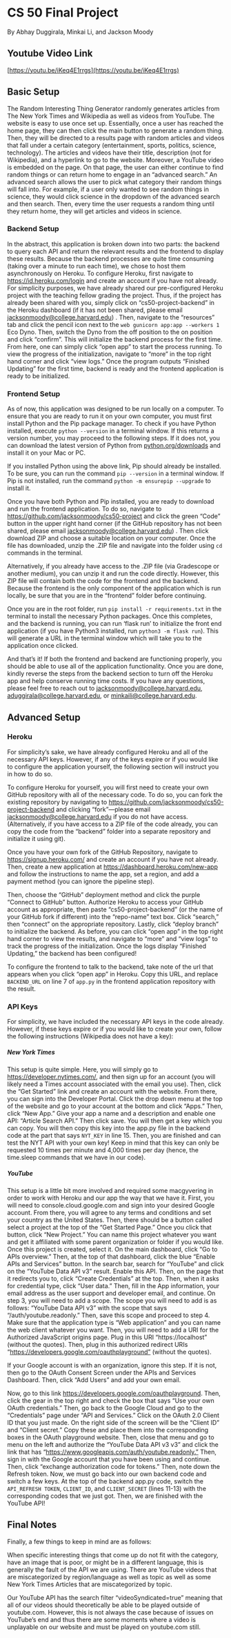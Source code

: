# CS 50 Final Project
By Abhay Duggirala, Minkai Li, and Jackson Moody

## Youtube Video Link
[https://youtu.be/iKeq4E1rrgs](https://youtu.be/iKeq4E1rrgs)

## Basic Setup
The Random Interesting Thing Generator randomly generates articles from The New York Times and Wikipedia as well as videos from YouTube. The website is easy to use once set up. Essentially, once a user has reached the home page, they can then click the main button to generate a random thing. Then, they will be directed to a results page with random articles and videos that fall under a certain category (entertainment, sports, politics, science, technology). The articles and videos have their title, description (not for Wikipedia), and a hyperlink to go to the website. Moreover, a YouTube video is embedded on the page. On that page, the user can either continue to find random things or can return home to engage in an “advanced search.” An advanced search allows the user to pick what category their random things will fall into. For example, if a user only wanted to see random things in science, they would click science in the dropdown of the advanced search and then search. Then, every time the user requests a random thing until they return home, they will get articles and videos in science. 

### Backend Setup
In the abstract, this application is broken down into two parts: the backend to query each API and return the relevant results and the frontend to display these results. Because the backend processes are quite time consuming (taking over a minute to run each time), we chose to host them asynchronously on Heroku. To configure Heroku, first navigate to https://id.heroku.com/login and create an account if you have not already. For simplicity purposes, we have already shared our pre-configured Heroku project with the teaching fellow grading the project. Thus, if the project has already been shared with you, simply click on “cs50-project-backend” in the Heroku dashboard (if it has not been shared, please email jacksonmoody@college.harvard.edu) . Then, navigate to the “resources” tab and click the pencil icon next to the `web gunicorn app:app --workers 1` Eco Dyno. Then, switch the Dyno from the off position to the on position and click “confirm”. This will initialize the backend process for the first time. From here, one can simply click “open app” to start the process running. To view the progress of the initialization, navigate to “more” in the top right hand corner and click “view logs.” Once the program outputs “Finished Updating” for the first time, backend is ready and the frontend application  is ready to be initialized. 

### Frontend Setup
As of now, this application was designed to be run locally on a computer. To ensure that you are ready to run it on your own computer, you must first install Python and the Pip package manager. To check if you have Python installed, execute `python --version` in a terminal window. If this returns a version number, you may proceed to the following steps. If it does not, you can download the latest version of Python from [python.org/downloads](python.org/downloads) and install it on your Mac or PC. 

If you installed Python using the above link, Pip should already be installed. To be sure, you can run the command `pip --version` in a terminal window. If Pip is not installed, run the command `python -m ensurepip --upgrade` to install it. 

Once you have both Python and Pip installed, you are ready to download and run the frontend application. To do so, navigate to https://github.com/jacksonmoody/cs50-project and click the green “Code” button in the upper right hand corner (if the GitHub repository has not been shared, please email jacksonmoody@college.harvard.edu) . Then click download ZIP and choose a suitable location on your computer. Once the file has downloaded, unzip the .ZIP file and navigate into the folder using `cd` commands in the terminal. 

Alternatively, if you already have access to the .ZIP file (via Gradescope or another medium), you can unzip it and run the code directly. However, this ZIP file will contain both the code for the frontend and the backend. Because the frontend is the only component of the application which is run locally, be sure that you are in the “frontend” folder before continuing. 
	
Once you are in the root folder, run `pip install -r requirements.txt` in the terminal to install the necessary Python packages. Once this completes, and the backend is running, you can run ‘flask run’ to initialize the front end application (if you have Python3 installed, run `python3 -m flask run`). This will generate a URL in the terminal window which will take you to the application once clicked. 

And that’s it! If both the frontend and backend are functioning properly, you should be able to use all of the application functionality. Once you are done, kindly reverse the steps from the backend section to turn off the Heroku app and help conserve running time costs. If you have any questions, please feel free to reach out to jacksonmoody@college.harvard.edu, aduggirala@college.harvard.edu, or minkaili@college.harvard.edu.  

## Advanced Setup
### Heroku
For simplicity’s sake, we have already configured Heroku and all of the necessary API keys. However, if any of the keys expire or if you would like to configure the application yourself, the following section will instruct you in how to do so. 

To configure Heroku for yourself, you will first need to create your own GitHub repository with all of the necessary code. To do so, you can fork the existing repository by navigating to https://github.com/jacksonmoody/cs50-project-backend and clicking “fork”—please email jacksonmoody@college.harvard.edu if you do not have access. (Alternatively, if you have access to a ZIP file of the code already, you can copy the code from the “backend” folder into a separate repository and initialize it using git). 

Once you have your own fork of the GitHub Repository, navigate to https://signup.heroku.com/ and create an account if you have not already. Then, create a new application at https://dashboard.heroku.com/new-app and follow the instructions to name the app, set a region, and add a payment method (you can ignore the pipeline step). 

Then, choose the “GitHub” deployment method and click the purple “Connect to GitHub” button. Authorize Heroku to access your GitHub account as appropriate, then paste “cs50-project-backend” (or the name of your GitHub fork if different) into the “repo-name” text box. Click “search,” then “connect” on the appropriate repository.  Lastly, click “deploy branch” to initialize the backend. As before, you can click “open app” in the top right hand corner to view the results, and navigate to “more” and “view logs” to track the progress of the initialization. Once the logs display “Finished Updating,” the backend has been configured! 

To configure the frontend to talk to the backend, take note of the url that appears when you click “open app” in Heroku. Copy this URL, and replace `BACKEND_URL` on line 7 of `app.py` in the frontend application repository with the result.

### API Keys
For simplicity, we have included the necessary API keys in the code already. However, if these keys expire or if you would like to create your own, follow the following instructions (Wikipedia does not have a key): 

##### New York Times
This setup is quite simple. Here, you will simply go to https://developer.nytimes.com/, and then sign up for an account (you will likely need a Times account associated with the email you use). Then, click the “Get Started” link and create an account with the website.  From there, you can sign into the Developer Portal. Click the drop down menu at the top of the website and go to your account at the bottom and click “Apps.” Then, click “New App.” Give your app a name and a description and enable one API: “Article Search API.” Then click save. You will then get a key which you can copy. You will then copy this key into the app.py file in the backend code at the part that says `NYT_KEY` in line 15.  Then, you are finished and can test the NYT API with your own key! Keep in mind that this key can only be requested 10 times per minute and 4,000 times per day (hence, the time.sleep commands that we have in our code).

##### YouTube
This setup is a little bit more involved and required some macgyvering in order to work with Heroku and our app the way that we have it. First, you will need to console.cloud.google.com and sign into your desired Google account. From there, you will agree to any terms and conditions and set your country as the United States. Then, there should be a button called select a project at the top of the “Get Started Page.” Once you click that button, click “New Project.” You can name this project whatever you want and get it affiliated with some parent organization or folder if you would like. Once this project is created, select it. On the main dashboard, click “Go to APIs overview.” Then, at the top of that dashboard, click the blue “Enable APIs and Services” button. In the search bar, search for “YouTube” and click on the “YouTube Data API v3” result. Enable this API. Then, on the page that it redirects you to, click “Create Credentials” at the top. Then, when it asks for credential type, click “User data.” Then, fill in the App information, your email address as the user support and developer email, and continue. On step 3, you will need to add a scope. The scope you will need to add is as follows: “YouTube Data API v3” with the scope that says “/auth/youtube.readonly.” Then, save this scope and proceed to step 4. Make sure that the application type is “Web application” and you can name the web client whatever you want. Then, you will need to add a URI for the Authorized JavaScript origins page. Plug in this URI “https://localhost” (without the quotes). Then, plug in this authorized redirect URIs “https://developers.google.com/oauthplayground” (without the quotes). 

If your Google account is with an organization, ignore this step. If it is not, then go to the OAuth Consent Screen under the APIs and Services Dashboard. Then, click “Add Users” and add your own email. 

Now, go to this link https://developers.google.com/oauthplayground. Then, click the gear in the top right and check the box that says “Use your own OAuth credentials.” Then, go back to the Google Cloud and go to the “Credentials” page under “API and Services.” Click on the OAuth 2.0 Client ID that you just made. On the right side of the screen will be the “Client ID” and “Client secret.” Copy these and place them into the corresponding boxes in the OAuth playground website. Then, close that menu and go to menu on the left and authorize the “YouTube Data API v3 v3” and click the link that has “https://www.googleapis.com/auth/youtube.readonly.” Then, sign in with the Google account that you have been using and continue. Then, click “exchange authorization code for tokens.” Then, note down the Refresh token. Now, we must go back into our own backend code and switch a few keys. At the top of the backend app.py code, switch the `API_REFRESH TOKEN`, `CLIENT_ID`, and `CLIENT_SECRET` (lines 11-13) with the corresponding codes that we just got. Then, we are finished with the YouTube API!

## Final Notes
Finally, a few things to keep in mind are as follows:

When specific interesting things that come up do not fit with the category, have an image that is poor, or might be in a different language, this is generally the fault of the API we are using. There are YouTube videos that are miscategorized by region/language as well as topic as well as some New York Times Articles that are miscategorized by topic. 

Our YouTube API has the search filter “videoSyndicated=true” meaning that all of our videos should theoretically be able to be played outside of youtube.com. However, this is not always the case because of issues on YouTube’s end and thus there are some moments where a video is unplayable on our website and must be played on youtube.com still.


